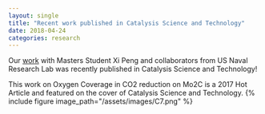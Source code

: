 ```yaml
---
layout: single
title: "Recent work published in Catalysis Science and Technology"
date: 2018-04-24
categories: research
---
```

Our [work](http://pubs.rsc.org/-/content/articlehtml/2017/cy/c7cy01810j) with Masters Student Xi Peng and collaborators from US Naval Research Lab was recently published in Catalysis Science and Technology!

This work on Oxygen Coverage in CO2 reduction on Mo2C is a 2017 Hot Article and featured on the cover of Catalysis Science and Technology.
{% include figure image_path="/assets/images/C7.png" %}


